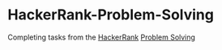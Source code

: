 # HackerRank-Problem-Solving
Completing tasks from the [HackerRank](https://www.hackerrank.com/) [Problem Solving](https://www.hackerrank.com/domains/algorithms)
